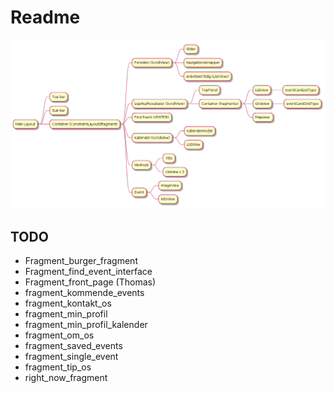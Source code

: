 # Readme

![image](fragments.png)


## TODO

- Fragment_burger_fragment
- Fragment_find_event_interface
- Fragment_front_page (Thomas)
- fragment_kommende_events
- fragment_kontakt_os
- fragment_min_profil
- fragment_min_profil_kalender
- fragment_om_os
- fragment_saved_events
- fragment_single_event
- fragment_tip_os
- right_now_fragment

